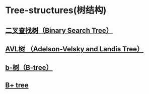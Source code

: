 # Tree-structures(树结构)
## [二叉查找树（Binary Search Tree）](https://en.wikipedia.org/wiki/Binary_search_tree)
## [AVL树 （Adelson-Velsky and Landis Tree）](https://en.wikipedia.org/wiki/AVL_tree)
## [b-树（B-tree）](https://en.wikipedia.org/wiki/B-tree)
## [B+ tree](https://en.wikipedia.org/wiki/B%2B_tree)
